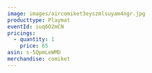 ```yaml
---
image: images/aircomiket3eyszmlsuyam4ngr.jpg
producttype: Playmat
eventId: iuq6O2mCN
pricings:
  - quantity: 1
    price: 65
asin: s-5QpmLeWMD
merchandise: comiket
---
```

